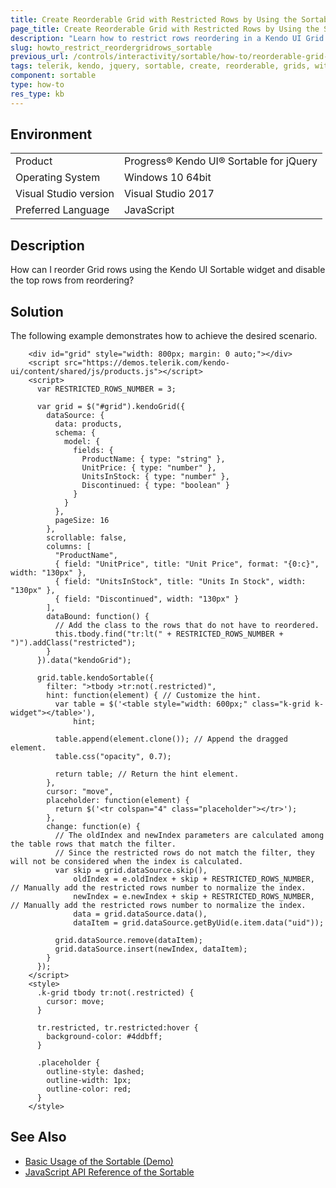 ```yaml
---
title: Create Reorderable Grid with Restricted Rows by Using the Sortable
page_title: Create Reorderable Grid with Restricted Rows by Using the Sortable
description: "Learn how to restrict rows reordering in a Kendo UI Grid with a Kendo UI Sortable widget."
slug: howto_restrict_reordergridrows_sortable
previous_url: /controls/interactivity/sortable/how-to/reorderable-grid-wth-restricted-rows
tags: telerik, kendo, jquery, sortable, create, reorderable, grids, with, restricted, rows
component: sortable
type: how-to
res_type: kb
---
```


## Environment

<table>
 <tr>
  <td>Product</td>
  <td>Progress® Kendo UI® Sortable for jQuery</td>
 </tr>
 <tr>
  <td>Operating System</td>
  <td>Windows 10 64bit</td>
 </tr>
 <tr>
  <td>Visual Studio version</td>
  <td>Visual Studio 2017</td>
 </tr>
 <tr>
  <td>Preferred Language</td>
  <td>JavaScript</td>
 </tr>
</table>

## Description

How can I reorder Grid rows using the Kendo UI Sortable widget and disable the top rows from reordering?

## Solution

The following example demonstrates how to achieve the desired scenario.

```dojo
    <div id="grid" style="width: 800px; margin: 0 auto;"></div>
    <script src="https://demos.telerik.com/kendo-ui/content/shared/js/products.js"></script>
    <script>
      var RESTRICTED_ROWS_NUMBER = 3;

      var grid = $("#grid").kendoGrid({
        dataSource: {
          data: products,
          schema: {
            model: {
              fields: {
                ProductName: { type: "string" },
                UnitPrice: { type: "number" },
                UnitsInStock: { type: "number" },
                Discontinued: { type: "boolean" }
              }
            }
          },
          pageSize: 16
        },
        scrollable: false,
        columns: [
          "ProductName",
          { field: "UnitPrice", title: "Unit Price", format: "{0:c}", width: "130px" },
          { field: "UnitsInStock", title: "Units In Stock", width: "130px" },
          { field: "Discontinued", width: "130px" }
        ],
        dataBound: function() {
          // Add the class to the rows that do not have to reordered.
          this.tbody.find("tr:lt(" + RESTRICTED_ROWS_NUMBER + ")").addClass("restricted");
        }
      }).data("kendoGrid");

      grid.table.kendoSortable({
        filter: ">tbody >tr:not(.restricted)",
        hint: function(element) { // Customize the hint.
          var table = $('<table style="width: 600px;" class="k-grid k-widget"></table>'),
              hint;

          table.append(element.clone()); // Append the dragged element.
          table.css("opacity", 0.7);

          return table; // Return the hint element.
        },
        cursor: "move",
        placeholder: function(element) {
          return $('<tr colspan="4" class="placeholder"></tr>');
        },
        change: function(e) {
          // The oldIndex and newIndex parameters are calculated among the table rows that match the filter.
          // Since the restricted rows do not match the filter, they will not be considered when the index is calculated.
          var skip = grid.dataSource.skip(),
              oldIndex = e.oldIndex + skip + RESTRICTED_ROWS_NUMBER, // Manually add the restricted rows number to normalize the index.
              newIndex = e.newIndex + skip + RESTRICTED_ROWS_NUMBER, // Manually add the restricted rows number to normalize the index.
              data = grid.dataSource.data(),
              dataItem = grid.dataSource.getByUid(e.item.data("uid"));

          grid.dataSource.remove(dataItem);
          grid.dataSource.insert(newIndex, dataItem);
        }
      });
    </script>
    <style>
      .k-grid tbody tr:not(.restricted) {
        cursor: move;
      }

      tr.restricted, tr.restricted:hover {
        background-color: #4ddbff;
      }

      .placeholder {
        outline-style: dashed;
        outline-width: 1px;
        outline-color: red;
      }
    </style>
```

## See Also

* [Basic Usage of the Sortable (Demo)](https://demos.telerik.com/kendo-ui/sortable/index)
* [JavaScript API Reference of the Sortable](/api/javascript/ui/sortable)
